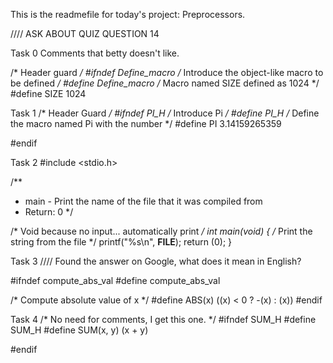 This is the readmefile for today's project: Preprocessors.

//// ASK ABOUT QUIZ QUESTION 14

Task 0
Comments that betty doesn't like.

/* Header guard */
#ifndef Define_macro
/* Introduce the object-like macro to be defined */
#define Define_macro
/* Macro named SIZE defined as 1024 */
#define SIZE 1024

Task 1
/* Header Guard */
#ifndef PI_H
/* Introduce Pi */
#define PI_H
/* Define the macro named Pi with the number */
#define PI 3.14159265359

#endif

Task 2
#include <stdio.h>

/**
 * main - Print the name of the file that it was compiled from
 * Return: 0
 */

/* Void because no input... automatically print */
int main(void)
{
	/* Print the string from the file */
	printf("%s\n", __FILE__);
	return (0);
}

Task 3
//// Found the answer on Google, what does it mean in English?

#ifndef compute_abs_val
#define compute_abs_val

/* Compute absolute value of x */
#define ABS(x) ((x) < 0 ? -(x) : (x))
#endif


Task 4
/* No need for comments, I get this one. */
#ifndef SUM_H
#define SUM_H
#define SUM(x, y) (x + y)

#endif